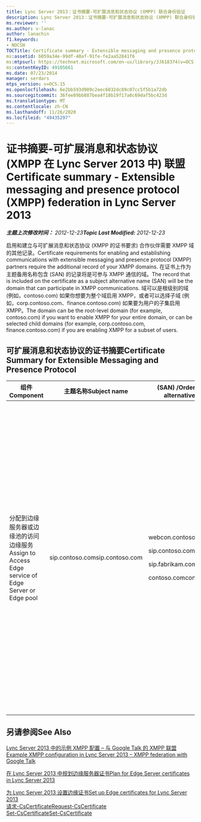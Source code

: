 ```yaml
---
title: Lync Server 2013：证书摘要-可扩展消息和状态协议 (XMPP) 联合身份验证
description: Lync Server 2013：证书摘要-可扩展消息和状态协议 (XMPP) 联合身份验证。
ms.reviewer: ''
ms.author: v-lanac
author: lanachin
f1.keywords:
- NOCSH
TOCTitle: Certificate summary - Extensible messaging and presence protocol (XMPP) federation
ms:assetid: b059a34e-99df-40af-91fe-fe2aa52841f6
ms:mtpsurl: https://technet.microsoft.com/en-us/library/JJ618374(v=OCS.15)
ms:contentKeyID: 49105661
ms.date: 07/23/2014
manager: serdars
mtps_version: v=OCS.15
ms.openlocfilehash: 6e2bb593d909c2eec6032dc89c07cc5f5b1a72db
ms.sourcegitcommit: 36fee89bb887bea4f18b19f17a8c69daf5bc423d
ms.translationtype: MT
ms.contentlocale: zh-CN
ms.lasthandoff: 11/26/2020
ms.locfileid: "49435297"
---
```

# <a name="certificate-summary---extensible-messaging-and-presence-protocol-xmpp-federation-in-lync-server-2013"></a><span data-ttu-id="f277b-103">证书摘要-可扩展消息和状态协议 (XMPP 在 Lync Server 2013 中) 联盟</span><span class="sxs-lookup"><span data-stu-id="f277b-103">Certificate summary - Extensible messaging and presence protocol (XMPP) federation in Lync Server 2013</span></span>

<div data-xmlns="http://www.w3.org/1999/xhtml">

<div class="topic" data-xmlns="http://www.w3.org/1999/xhtml" data-msxsl="urn:schemas-microsoft-com:xslt" data-cs="https://msdn.microsoft.com/">

<div data-asp="https://msdn2.microsoft.com/asp">



</div>

<div id="mainSection">

<div id="mainBody"><span data-ttu-id="f277b-104">

<span> </span></span><span class="sxs-lookup"><span data-stu-id="f277b-104">

<span> </span></span></span>

<span data-ttu-id="f277b-105">_**主题上次修改时间：** 2012-12-23_</span><span class="sxs-lookup"><span data-stu-id="f277b-105">_**Topic Last Modified:** 2012-12-23_</span></span>

<span data-ttu-id="f277b-106">启用和建立与可扩展消息和状态协议 (XMPP 的证书要求) 合作伙伴需要 XMPP 域的其他记录。</span><span class="sxs-lookup"><span data-stu-id="f277b-106">Certificate requirements for enabling and establishing communications with extensible messaging and presence protocol (XMPP) partners require the additional record of your XMPP domains.</span></span> <span data-ttu-id="f277b-107">在证书上作为主题备用名称包含 (SAN) 的记录将是可参与 XMPP 通信的域。</span><span class="sxs-lookup"><span data-stu-id="f277b-107">The record that is included on the certificate as a subject alternative name (SAN) will be the domain that can participate in XMPP communications.</span></span> <span data-ttu-id="f277b-108">域可以是根级别的域 (例如，contoso.com) 如果你想要为整个域启用 XMPP，或者可以选择子域 (例如，corp.contoso.com、finance.contoso.com) 如果要为用户的子集启用 XMPP。</span><span class="sxs-lookup"><span data-stu-id="f277b-108">The domain can be the root-level domain (for example, contoso.com) if you want to enable XMPP for your entire domain, or can be selected child domains (for example, corp.contoso.com, finance.contoso.com) if you are enabling XMPP for a subset of users.</span></span>

<div>

## <a name="certificate-summary-for-extensible-messaging-and-presence-protocol"></a><span data-ttu-id="f277b-109">可扩展消息和状态协议的证书摘要</span><span class="sxs-lookup"><span data-stu-id="f277b-109">Certificate Summary for Extensible Messaging and Presence Protocol</span></span>


<table>
<colgroup>
<col style="width: 25%" />
<col style="width: 25%" />
<col style="width: 25%" />
<col style="width: 25%" />
</colgroup>
<thead>
<tr class="header">
<th><span data-ttu-id="f277b-110">组件</span><span class="sxs-lookup"><span data-stu-id="f277b-110">Component</span></span></th>
<th><span data-ttu-id="f277b-111">主题名称</span><span class="sxs-lookup"><span data-stu-id="f277b-111">Subject name</span></span></th>
<th><span data-ttu-id="f277b-112"> (SAN) /Order 的主题备用名称</span><span class="sxs-lookup"><span data-stu-id="f277b-112">Subject alternative names (SAN)/Order</span></span></th>
<th><span data-ttu-id="f277b-113">备注</span><span class="sxs-lookup"><span data-stu-id="f277b-113">Comments</span></span></th>
</tr>
</thead>
<tbody>
<tr class="odd">
<td><p><span data-ttu-id="f277b-114">分配到边缘服务器或边缘池的访问边缘服务</span><span class="sxs-lookup"><span data-stu-id="f277b-114">Assign to Access Edge service of Edge Server or Edge pool</span></span></p></td>
<td><p><span data-ttu-id="f277b-115">sip.contoso.com</span><span class="sxs-lookup"><span data-stu-id="f277b-115">sip.contoso.com</span></span></p></td>
<td><p><span data-ttu-id="f277b-116">webcon.contoso.com</span><span class="sxs-lookup"><span data-stu-id="f277b-116">webcon.contoso.com</span></span></p>
<p><span data-ttu-id="f277b-117">sip.contoso.com</span><span class="sxs-lookup"><span data-stu-id="f277b-117">sip.contoso.com</span></span></p>
<p><span data-ttu-id="f277b-118">sip.fabrikam.com</span><span class="sxs-lookup"><span data-stu-id="f277b-118">sip.fabrikam.com</span></span></p>
<p><span data-ttu-id="f277b-119">contoso.com</span><span class="sxs-lookup"><span data-stu-id="f277b-119">contoso.com</span></span></p></td>
<td><p><span data-ttu-id="f277b-120">前三个 SAN 条目是完整边缘服务器的常规 SAN 条目。</span><span class="sxs-lookup"><span data-stu-id="f277b-120">The first three SAN entries are the normal SAN entries for a full Edge Server.</span></span> <span data-ttu-id="f277b-121">Contoso.com 是与根域级别的 XMPP 合作伙伴进行联盟所需的条目。</span><span class="sxs-lookup"><span data-stu-id="f277b-121">The contoso.com is the entry required for federation with the XMPP partner at the root domain level.</span></span> <span data-ttu-id="f277b-122">此条目将允许具有后缀 contoso.com 的所有域的 XMPP。</span><span class="sxs-lookup"><span data-stu-id="f277b-122">This entry will allow XMPP for all domains with the suffix contoso.com.</span></span></p></td>
</tr>
</tbody>
</table>


</div>

<div>

## <a name="see-also"></a><span data-ttu-id="f277b-123">另请参阅</span><span class="sxs-lookup"><span data-stu-id="f277b-123">See Also</span></span>


[<span data-ttu-id="f277b-124">Lync Server 2013 中的示例 XMPP 配置 –  与 Google Talk 的 XMPP 联盟</span><span class="sxs-lookup"><span data-stu-id="f277b-124">Example XMPP configuration in Lync Server 2013 – XMPP federation with Google Talk</span></span>](lync-server-2013-example-xmpp-configuration-–-xmpp-federation-with-google-talk.md)  


[<span data-ttu-id="f277b-125">在 Lync Server 2013 中规划边缘服务器证书</span><span class="sxs-lookup"><span data-stu-id="f277b-125">Plan for Edge Server certificates in Lync Server 2013</span></span>](lync-server-2013-plan-for-edge-server-certificates.md)  


[<span data-ttu-id="f277b-126">为 Lync Server 2013 设置边缘证书</span><span class="sxs-lookup"><span data-stu-id="f277b-126">Set up Edge certificates for Lync Server 2013</span></span>](lync-server-2013-set-up-edge-certificates.md)  
[<span data-ttu-id="f277b-127">请求-CsCertificate</span><span class="sxs-lookup"><span data-stu-id="f277b-127">Request-CsCertificate</span></span>](https://docs.microsoft.com/powershell/module/skype/Request-CsCertificate)  
[<span data-ttu-id="f277b-128">Set-CsCertificate</span><span class="sxs-lookup"><span data-stu-id="f277b-128">Set-CsCertificate</span></span>](https://docs.microsoft.com/powershell/module/skype/Set-CsCertificate)  
  

<span data-ttu-id="f277b-129"></div>

</div>

<span> </span>

</div>

</div>

</span><span class="sxs-lookup"><span data-stu-id="f277b-129"></div>

</div>

<span> </span>

</div>

</div>

</span></span></div>

